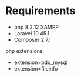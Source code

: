 # Requirements
- php 8.2.12 XAMPP
- Laravel 10.45.1
- Composer 2.7.1

php extensions:
- extension=pdo_mysql
- extension=fileinfo